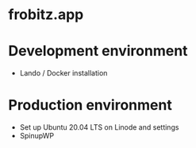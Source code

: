 # frobitz.app

# Development environment

- Lando / Docker installation

# Production environment

- Set up Ubuntu 20.04 LTS on Linode and settings
- SpinupWP 